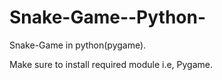 # Snake-Game--Python-
Snake-Game in python(pygame).  

Make sure to install required module i.e, Pygame.
